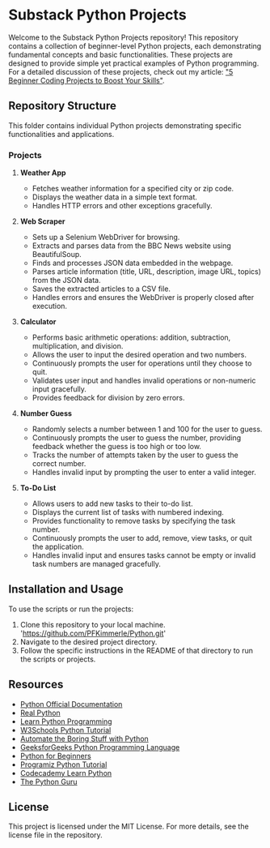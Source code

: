 # Substack Python Projects
Welcome to the Substack Python Projects repository! This repository contains a collection of beginner-level Python projects, each demonstrating fundamental concepts and basic functionalities. These projects are designed to provide simple yet practical examples of Python programming. For a detailed discussion of these projects, check out my article: ["5 Beginner Coding Projects to Boost Your Skills"](https://pfkimmerle.substack.com/p/5-beginner-coding-projects-to-boost). 


## Repository Structure
This folder contains individual Python projects demonstrating specific functionalities and applications.

### Projects

1. **Weather App**
   - Fetches weather information for a specified city or zip code.
   - Displays the weather data in a simple text format.
   - Handles HTTP errors and other exceptions gracefully.

2. **Web Scraper**
   - Sets up a Selenium WebDriver for browsing.
   - Extracts and parses data from the BBC News website using BeautifulSoup.
   - Finds and processes JSON data embedded in the webpage.
   - Parses article information (title, URL, description, image URL, topics) from the JSON data.
   - Saves the extracted articles to a CSV file.
   - Handles errors and ensures the WebDriver is properly closed after execution.

3. **Calculator**
   - Performs basic arithmetic operations: addition, subtraction, multiplication, and division.
   - Allows the user to input the desired operation and two numbers.
   - Continuously prompts the user for operations until they choose to quit.
   - Validates user input and handles invalid operations or non-numeric input gracefully.
   - Provides feedback for division by zero errors.

4. **Number Guess**
   - Randomly selects a number between 1 and 100 for the user to guess.
   - Continuously prompts the user to guess the number, providing feedback whether the guess is too high or too low.
   - Tracks the number of attempts taken by the user to guess the correct number.
   - Handles invalid input by prompting the user to enter a valid integer.

5. **To-Do List**
   - Allows users to add new tasks to their to-do list.
   - Displays the current list of tasks with numbered indexing.
   - Provides functionality to remove tasks by specifying the task number.
   - Continuously prompts the user to add, remove, view tasks, or quit the application.
   - Handles invalid input and ensures tasks cannot be empty or invalid task numbers are managed gracefully.


## Installation and Usage
To use the scripts or run the projects: 
1. Clone this repository to your local machine. 'https://github.com/PFKimmerle/Python.git'
2. Navigate to the desired project directory.
3. Follow the specific instructions in the README of that directory to run the scripts or projects.


## Resources
- [Python Official Documentation](https://docs.python.org/3/)
- [Real Python](https://realpython.com/)
- [Learn Python Programming](https://www.learnpython.org/)
- [W3Schools Python Tutorial](https://www.w3schools.com/python/)
- [Automate the Boring Stuff with Python](https://automatetheboringstuff.com/)
- [GeeksforGeeks Python Programming Language](https://www.geeksforgeeks.org/python-programming-language/)
- [Python for Beginners](https://www.pythonforbeginners.com/)
- [Programiz Python Tutorial](https://www.programiz.com/python-programming)
- [Codecademy Learn Python](https://www.codecademy.com/learn/learn-python-3)
- [The Python Guru](http://thepythonguru.com/)


## License
This project is licensed under the MIT License. For more details, see the license file in the repository.
